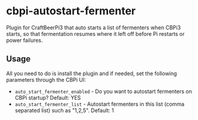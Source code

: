 # cbpi-autostart-fermenter
Plugin for CraftBeerPi3 that auto starts a list of fermenters when CBPi3 starts, so that fermentation resumes where it left off before Pi restarts or power failures.

## Usage

All you need to do is install the plugin and if needed, set the following parameters through the CBPi UI:

* `auto_start_fermenter_enabled` - Do you want to autostart fermenters on CBPi startup? Default: YES
* `auto_start_fermenter_list` - Autostart fermenters in this list (comma separated list) such as "1,2,5". Default: 1
